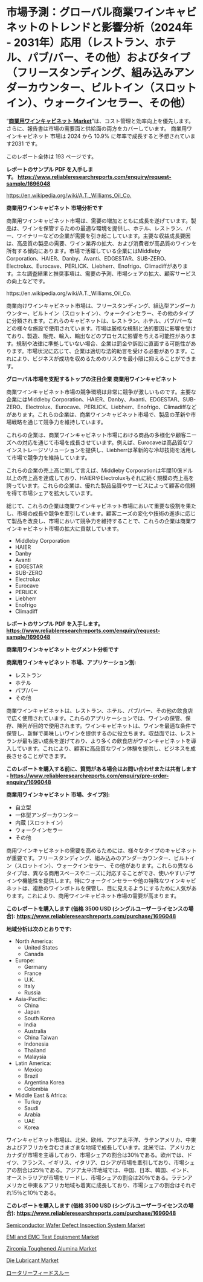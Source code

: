 <p><h1>市場予測：グローバル商業ワインキャビネットのトレンドと影響分析（2024年 - 2031年）応用（レストラン、ホテル、パブ/バー、その他）およびタイプ（フリースタンディング、組み込みアンダーカウンター、ビルトイン（スロットイン）、ウォークインセラー、その他）</h1></p><p>&ldquo;<strong><a href="https://www.reliableresearchreports.com/commercial-wine-cabinets-r1696048">商業用ワインキャビネット Market</a></strong>&rdquo;は、コスト管理と効率向上を優先します。 さらに、報告書は市場の需要面と供給面の両方をカバーしています。 商業用ワインキャビネット 市場は 2024 から 10.9% に年率で成長すると予想されています2031 です。</p>
<p>このレポート全体は 193 ページです。</p>
<p><strong>レポートのサンプル PDF を入手します。&nbsp;<a href="https://www.reliableresearchreports.com/enquiry/request-sample/1696048">https://www.reliableresearchreports.com/enquiry/request-sample/1696048</a></strong></p>
<p><a href="https://en.wikipedia.org/wiki/A.T._Williams_Oil_Co.">https://en.wikipedia.org/wiki/A.T._Williams_Oil_Co.</a></p>
<p><strong>商業用ワインキャビネット 市場分析です</strong></p>
<p><p>商業用ワインキャビネット市場は、需要の増加とともに成長を遂げています。製品は、ワインを保管するための最適な環境を提供し、ホテル、レストラン、バー、ワイナリーなどの企業が需要を引き起こしています。主要な収益成長要因は、高品質の製品の需要、ワイン業界の拡大、および消費者が高品質のワインを所有する傾向にあります。市場で活躍している企業にはMiddleby Corporation、HAIER、Danby、Avanti、EDGESTAR、SUB-ZERO、Electrolux、Eurocave、PERLICK、Liebherr、Enofrigo、Climadiffがあります。主な調査結果と推奨事項は、需要の予測、市場シェアの拡大、顧客サービスの向上などです。</p></p>
<p>https://en.wikipedia.org/wiki/A.T._Williams_Oil_Co.</p>
<p><p>商業向けワインキャビネット市場は、フリースタンディング、組込型アンダーカウンター、ビルトイン（スロットイン）、ウォークインセラー、その他のタイプに分類されます。これらのキャビネットは、レストラン、ホテル、パブ/バーなどの様々な施設で使用されています。市場は厳格な規制と法的要因に影響を受けており、製造、販売、輸入、輸出などのプロセスに影響を与える可能性があります。規制や法律に準拠していない場合、企業は罰金や訴訟に直面する可能性があります。市場状況に応じて、企業は適切な法的助言を受ける必要があります。これにより、ビジネスが成功を収めるためのリスクを最小限に抑えることができます。</p></p>
<p><strong>グローバル市場を支配するトップの注目企業 商業用ワインキャビネット</strong></p>
<p><p>商業ワインキャビネット市場の競争環境は非常に競争が激しいものです。主要な企業にはMiddleby Corporation、HAIER、Danby、Avanti、EDGESTAR、SUB-ZERO、Electrolux、Eurocave、PERLICK、Liebherr、Enofrigo、Climadiffなどがあります。これらの企業は、商業ワインキャビネット市場で、製品の革新や市場戦略を通じて競争力を維持しています。</p><p>これらの企業は、商業ワインキャビネット市場における商品の多様化や顧客ニーズへの対応を通じて市場を成長させています。例えば、Eurocaveは高品質なワインストレージソリューションを提供し、Liebherrは革新的な冷却技術を活用して市場で競争力を維持しています。</p><p>これらの企業の売上高に関して言えば、Middleby Corporationは年間10億ドル以上の売上高を達成しており、HAIERやElectroluxもそれに続く規模の売上高を誇っています。これらの企業は、優れた製品品質やサービスによって顧客の信頼を得て市場シェアを拡大しています。</p><p>総じて、これらの企業は商業ワインキャビネット市場において重要な役割を果たし、市場の成長や競争を牽引しています。顧客ニーズの変化や技術の進歩に応じて製品を改良し、市場において競争力を維持することで、これらの企業は商業ワインキャビネット市場の拡大に貢献しています。</p></p>
<p><ul><li>Middleby Corporation</li><li>HAIER</li><li>Danby</li><li>Avanti</li><li>EDGESTAR</li><li>SUB-ZERO</li><li>Electrolux</li><li>Eurocave</li><li>PERLICK</li><li>Liebherr</li><li>Enofrigo</li><li>Climadiff</li></ul></p>
<p><strong>レポートのサンプル PDF を入手します。 <a href="https://www.reliableresearchreports.com/enquiry/request-sample/1696048">https://www.reliableresearchreports.com/enquiry/request-sample/1696048</a></strong></p>
<p><strong>商業用ワインキャビネット セグメント分析です</strong></p>
<p><strong>商業用ワインキャビネット 市場、アプリケーション別:</strong></p>
<p><ul><li>レストラン</li><li>ホテル</li><li>パブ/バー</li><li>その他</li></ul></p>
<p><p>商業ワインキャビネットは、レストラン、ホテル、パブ/バー、その他の飲食店で広く使用されています。これらのアプリケーションでは、ワインの保管、保存、陳列が目的で使用されます。ワインキャビネットは、ワインを最適な条件で保管し、新鮮で美味しいワインを提供するのに役立ちます。収益面では、レストランが最も速い成長を遂げており、より多くの飲食店がワインキャビネットを導入しています。これにより、顧客に高品質なワイン体験を提供し、ビジネスを成長させることができます。</p></p>
<p><strong>このレポートを購入する前に、質問がある場合はお問い合わせまたは共有します - <a href="https://www.reliableresearchreports.com/enquiry/pre-order-enquiry/1696048">https://www.reliableresearchreports.com/enquiry/pre-order-enquiry/1696048</a></strong></p>
<p><strong>商業用ワインキャビネット 市場、タイプ別:</strong></p>
<p><ul><li>自立型</li><li>一体型アンダーカウンター</li><li>内蔵 (スロットイン)</li><li>ウォークインセラー</li><li>その他</li></ul></p>
<p><p>商用ワインキャビネットの需要を高めるためには、様々なタイプのキャビネットが重要です。フリースタンディング、組み込みのアンダーカウンター、ビルトイン（スロットイン）、ウォークインセラー、その他があります。これらの異なるタイプは、異なる商用スペースやニーズに対応することができ、使いやすいデザインや機能性を提供します。特にウォークインセラーや他の特殊なワインキャビネットは、複数のワインボトルを保管し、目に見えるようにするために人気があります。これにより、商用ワインキャビネット市場の需要が高まります。</p></p>
<p><strong>このレポートを購入します (価格 3500 USD (シングルユーザーライセンスの場合): <a href="https://www.reliableresearchreports.com/purchase/1696048">https://www.reliableresearchreports.com/purchase/1696048</a></strong></p>
<p><strong>地域分析は次のとおりです:</strong></p>
<p><ul>
    <li>
        North America:
        <ul>
            <li>United States</li>
            <li>Canada</li>
        </ul>
    </li>
    <li>
        Europe:
        <ul>
            <li>Germany</li>
            <li>France</li>
            <li>U.K.</li>
            <li>Italy</li>
            <li>Russia</li>
        </ul>
    </li>
    <li>
        Asia-Pacific:
        <ul>
            <li>China</li>
            <li>Japan</li>
            <li>South Korea</li>
            <li>India</li>
            <li>Australia</li>
            <li>China Taiwan</li>
            <li>Indonesia</li>
            <li>Thailand</li>
            <li>Malaysia</li>
        </ul>
    </li>
    <li>
        Latin America:
        <ul>
            <li>Mexico</li>
            <li>Brazil</li>
            <li>Argentina Korea</li>
            <li>Colombia</li>
        </ul>
    </li>
    <li>
        Middle East & Africa:
        <ul>
            <li>Turkey</li>
            <li>Saudi</li>
            <li>Arabia</li>
            <li>UAE</li>
            <li>Korea</li>
        </ul>
    </li>
    </ul></p>
<p><p>ワインキャビネット市場は、北米、欧州、アジア太平洋、ラテンアメリカ、中東およびアフリカを含むさまざまな地域で成長しています。北米では、アメリカとカナダが市場を主導しており、市場シェアの割合は30％である。欧州では、ドイツ、フランス、イギリス、イタリア、ロシアが市場を牽引しており、市場シェアの割合は25％である。アジア太平洋地域では、中国、日本、韓国、インド、オーストラリアが市場をリードし、市場シェアの割合は20％である。ラテンアメリカと中東＆アフリカ地域も着実に成長しており、市場シェアの割合はそれぞれ15％と10％である。</p></p>
<p><strong>このレポートを購入します (価格 3500 USD (シングルユーザーライセンスの場合): <a href="https://www.reliableresearchreports.com/purchase/1696048">https://www.reliableresearchreports.com/purchase/1696048</a></strong></p>
<p><p><a href="https://medium.com/@susanabraun1964/semiconductor-wafer-defect-inspection-system-market-size-is-growing-at-cagr-of-8-1-8d6a59ba957a">Semiconductor Wafer Defect Inspection System Market</a></p><p><a href="https://medium.com/@susanabraun1964/emi-and-emc-test-equipment-market-size-share-analysis-growth-trends-forecast-2024-2031-45fcbc4b01ff">EMI and EMC Test Equipment Market</a></p><p><a href="https://www.linkedin.com/pulse/zirconia-toughened-alumina-industry-analysis-report-blazew-4yyzc?trackingId=JhcUgCyUS1S27rqvi%2FGvVQ%3D%3D">Zirconia Toughened Alumina Market</a></p><p><a href="https://www.linkedin.com/pulse/die-lubricant-market-size-share-trends-analysis-report-end-use-eu3lc?trackingId=n0N7TLcOQQyHGtnrCnnNlA%3D%3D">Die Lubricant Market</a></p><p><a href="https://medium.com/@dressleredward/%E3%82%B0%E3%83%AD%E3%83%BC%E3%83%90%E3%83%AB%E3%83%AD%E3%83%BC%E3%82%BF%E3%83%AA%E3%83%BC%E3%83%95%E3%82%A3%E3%83%BC%E3%83%89%E3%82%B9%E3%83%AB%E3%83%BC%E3%83%9E%E3%83%BC%E3%82%B1%E3%83%83%E3%83%88%E3%81%AE%E5%88%86%E6%9E%90-%E5%8B%95%E5%90%91-%E4%BA%88%E6%B8%AC-%E3%81%8A%E3%82%88%E3%81%B3%E6%88%90%E9%95%B7%E6%A9%9F%E4%BC%9A-2024%E5%B9%B4-2031%E5%B9%B4-%E3%82%92167%E3%83%9A%E3%83%BC%E3%82%B8%E3%81%AE%E3%83%AC%E3%83%9D%E3%83%BC%E3%83%88%E3%81%A7-33eed398ad5b">ロータリーフィードスルー</a></p></p>
